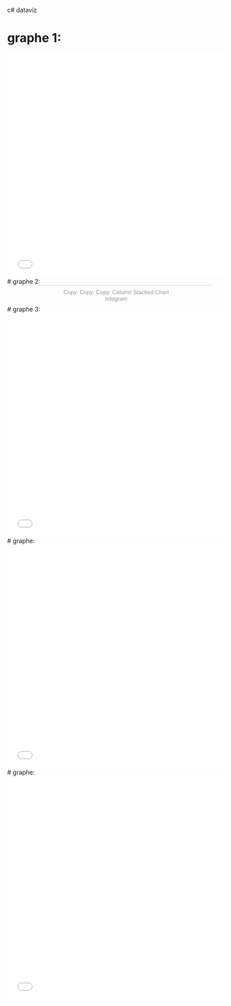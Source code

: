 c# dataviz
# graphe 1:
<iframe title="[ Insert title here ]" aria-label="Split Bars" id="datawrapper-chart-on0fH" src="//datawrapper.dwcdn.net/on0fH/2/" scrolling="no" frameborder="0" style="width: 0; min-width: 100% !important; border: none;" height="517"></iframe><script type="text/javascript">!function(){"use strict";window.addEventListener("message",function(a){if(void 0!==a.data["datawrapper-height"])for(var e in a.data["datawrapper-height"]){var t=document.getElementById("datawrapper-chart-"+e)||document.querySelector("iframe[src*='"+e+"']");t&&(t.style.height=a.data["datawrapper-height"][e]+"px")}})}();
</script>
# graphe 2:
<div class="infogram-embed" data-id="430b3e4a-ea62-4e45-85ea-8e709a207d98" data-type="interactive" data-title="Copy: Copy: Copy: Column Stacked Chart"></div><script>!function(e,i,n,s){var t="InfogramEmbeds",d=e.getElementsByTagName("script")[0];if(window[t]&&window[t].initialized)window[t].process&&window[t].process();else if(!e.getElementById(n)){var o=e.createElement("script");o.async=1,o.id=n,o.src="https://e.infogram.com/js/dist/embed-loader-min.js",d.parentNode.insertBefore(o,d)}}(document,0,"infogram-async");</script><div style="padding:8px 0;font-family:Arial!important;font-size:13px!important;line-height:15px!important;text-align:center;border-top:1px solid #dadada;margin:0 30px"><a href="https://infogram.com/430b3e4a-ea62-4e45-85ea-8e709a207d98" style="color:#989898!important;text-decoration:none!important;" target="_blank">Copy: Copy: Copy: Column Stacked Chart</a><br><a href="https://infogram.com" style="color:#989898!important;text-decoration:none!important;" target="_blank" rel="nofollow">Infogram</a></div>
# graphe 3:
<iframe title="[ Insert title here ]" aria-label="Split Bars" id="datawrapper-chart-on0fH" src="//datawrapper.dwcdn.net/on0fH/1/" scrolling="no" frameborder="0" style="width: 0; min-width: 100% !important; border: none;" height="517"></iframe><script type="text/javascript">!function(){"use strict";window.addEventListener("message",function(a){if(void 0!==a.data["datawrapper-height"])for(var e in a.data["datawrapper-height"]){var t=document.getElementById("datawrapper-chart-"+e)||document.querySelector("iframe[src*='"+e+"']");t&&(t.style.height=a.data["datawrapper-height"][e]+"px")}})}();
</script>
# graphe:
<iframe title="[ Insert title here ]" aria-label="Split Bars" id="datawrapper-chart-on0fH" src="//datawrapper.dwcdn.net/on0fH/2/" scrolling="no" frameborder="0" style="width: 0; min-width: 100% !important; border: none;" height="517"></iframe><script type="text/javascript">!function(){"use strict";window.addEventListener("message",function(a){if(void 0!==a.data["datawrapper-height"])for(var e in a.data["datawrapper-height"]){var t=document.getElementById("datawrapper-chart-"+e)||document.querySelector("iframe[src*='"+e+"']");t&&(t.style.height=a.data["datawrapper-height"][e]+"px")}})}();
</script>
# graphe:
<iframe title="[ Insert title here ]" aria-label="Split Bars" id="datawrapper-chart-on0fH" src="//datawrapper.dwcdn.net/on0fH/2/" scrolling="no" frameborder="0" style="width: 0; min-width: 100% !important; border: none;" height="517"></iframe><script type="text/javascript">!function(){"use strict";window.addEventListener("message",function(a){if(void 0!==a.data["datawrapper-height"])for(var e in a.data["datawrapper-height"]){var t=document.getElementById("datawrapper-chart-"+e)||document.querySelector("iframe[src*='"+e+"']");t&&(t.style.height=a.data["datawrapper-height"][e]+"px")}})}();
</script>
